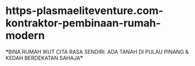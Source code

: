 # https-plasmaeliteventure.com-kontraktor-pembinaan-rumah-modern
❞BINA RUMAH IKUT CITA RASA SENDIRI. ADA TANAH DI PULAU PINANG &amp; KEDAH BERDEKATAN SAHAJA❞
